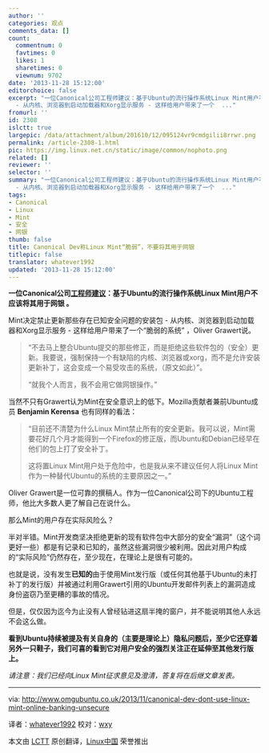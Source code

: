 ```yaml
---
author: ''
categories: 观点
comments_data: []
count:
  commentnum: 0
  favtimes: 0
  likes: 1
  sharetimes: 0
  viewnum: 9702
date: '2013-11-28 15:12:00'
editorchoice: false
excerpt: "一位Canonical公司工程师建议：基于Ubuntu的流行操作系统Linux Mint用户不应该将其用于网银 。\r\nMint决定禁止更新那些存在已知安全问题的安装包
  - 从内核、浏览器到启动加载器和Xorg显示服务 - 这样给用户带来了一个  ..."
fromurl: ''
id: 2308
islctt: true
largepic: /data/attachment/album/201610/12/095124vr9cmdgilii8rrwr.png
permalink: /article-2308-1.html
pic: https://img.linux.net.cn/static/image/common/nophoto.png
related: []
reviewer: ''
selector: ''
summary: "一位Canonical公司工程师建议：基于Ubuntu的流行操作系统Linux Mint用户不应该将其用于网银 。\r\nMint决定禁止更新那些存在已知安全问题的安装包
  - 从内核、浏览器到启动加载器和Xorg显示服务 - 这样给用户带来了一个  ..."
tags:
- Canonical
- Linux
- Mint
- 安全
- 网银
thumb: false
title: Canonical Dev称Linux Mint“脆弱”，不要将其用于网银
titlepic: false
translator: whatever1992
updated: '2013-11-28 15:12:00'
---
```


**一位Canonical公司[工程师建议](https://lists.ubuntu.com/archives/ubuntu-devel-discuss/2013-November/014770.html)：基于Ubuntu的流行操作系统Linux Mint用户不应该将其用于网银 。**


Mint决定禁止更新那些存在已知安全问题的安装包 - 从内核、浏览器到启动加载器和Xorg显示服务 - 这样给用户带来了一个“脆弱的系统” ，Oliver Grawert说。



> 
> “不去马上整合Ubuntu提交的那些修正，而是拒绝这些软件包的（安全）更新。我要说，强制保持一个有缺陷的内核、浏览器或xorg，而不是允许安装更新补丁，这会变成一个易受攻击的系统，（原文如此）”。
> 
> 
> “就我个人而言，我不会用它做网银操作。”
> 
> 
> 


当然不只有Grawert认为Mint在安全意识上的低下。Mozilla贡献者兼前Ubuntu成员 **Benjamin Kerensa** 也有同样的看法：



> 
> “目前还不清楚为什么Linux Mint禁止所有的安全更新。我可以说，Mint需要花好几个月才能得到一个Firefox的修正版，而Ubuntu和Debian已经早在他们的包上打了安全补丁。
> 
> 
> 这将置Linux Mint用户处于危险中，也是我从来不建议任何人将Linux Mint作为一种替代Ubuntu的系统的主要原因之一。”
> 
> 
> 


Oliver Grawert是一位可靠的撰稿人。作为一位Canonical公司下的Ubuntu工程师，他比大多数人更了解自己在说什么。


那么Mint的用户存在实际风险么？


半对半错。Mint开发商坚决拒绝更新的现有软件包中大部分的安全“漏洞”（这个词更好一些）都是有记录和已知的，虽然这些漏洞很少被利用。因此对用户构成的“实际风险”仍然存在，至少现在，在理论上是很有可能的。


也就是说，没有发生**已知的**由于使用Mint发行版（或任何其他基于Ubuntu的未打补丁的发行版）并被通过利用Grawert引用的Ubuntu开发邮件列表上的漏洞造成身份盗窃乃至更糟的事故的情况。


但是，仅仅因为迄今为止没有人曾经钻进这扇半掩的窗户，并不能说明其他人永远不会这么做。


**看到Ubuntu持续被提及有关自身的（主要是理论上）隐私问题后，至少它还穿着另外一只鞋子，我们可喜的看到它对用户安全的强烈关注正在延伸至其他发行版上。**


*请注意：我们已经向Linux Mint征求意见及澄清，答复将在后继文章发表。*




---


via: <http://www.omgubuntu.co.uk/2013/11/canonical-dev-dont-use-linux-mint-online-banking-unsecure>


译者：[whatever1992](https://github.com/whatever1992) 校对：[wxy](https://github.com/wxy)


本文由 [LCTT](https://github.com/LCTT/TranslateProject) 原创翻译，[Linux中国](http://linux.cn/) 荣誉推出